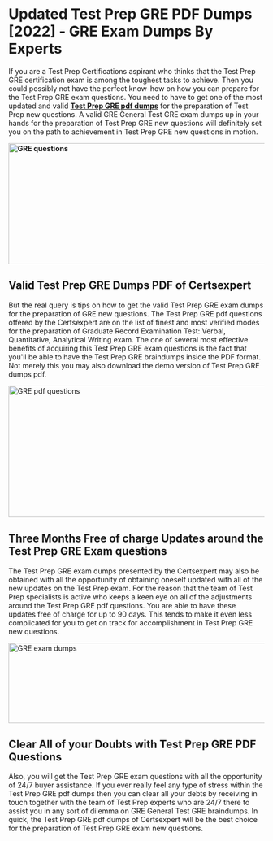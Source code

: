 <h1><strong>Updated Test Prep GRE PDF Dumps [2022] - GRE Exam Dumps By Experts&nbsp;</strong></h1>
<p><span style="font-weight: 400;">If you are a Test Prep Certifications aspirant who thinks that the Test Prep GRE certification exam is among the toughest tasks to achieve. Then you could possibly not have the perfect know-how on how you can prepare for the Test Prep GRE exam questions. You need to have to get one of the most updated and valid <strong><a href="https://www.certsexpert.com/GRE-pdf-questions.html">Test Prep GRE pdf dumps</a></strong> for the preparation of Test Prep new questions. A valid GRE General Test GRE exam dumps up in your hands for the preparation of Test Prep GRE new questions will definitely set you on the path to achievement in Test Prep GRE new questions in motion.</span></p>
<p><span style="font-weight: 400;"><strong><img style="display: block; margin-left: auto; margin-right: auto;" src="https://i.ibb.co/QXh983F/73475278-2429792180625311-4586132736837681152-n.jpg" alt="GRE questions" width="632" height="238" /></strong></span></p>
<h2><strong>Valid Test Prep GRE Dumps PDF of Certsexpert</strong></h2>
<p><span style="font-weight: 400;">But the real query is tips on how to get the valid Test Prep GRE exam dumps for the preparation of GRE new questions. The Test Prep GRE pdf questions offered by the Certsexpert are on the list of finest and most verified modes for the preparation of Graduate Record Examination Test: Verbal, Quantitative, Analytical Writing exam. The one of several most effective benefits of acquiring this Test Prep GRE exam questions is the fact that you'll be able to have the Test Prep GRE braindumps inside the PDF format. Not merely this you may also download the demo version of Test Prep GRE dumps pdf.</span></p>
<p><span style="font-weight: 400;"><img style="display: block; margin-left: auto; margin-right: auto;" src="https://i.ibb.co/Jd8hN2L/76714008-3182067705200142-8735104740007870464-n.jpg" alt="GRE pdf questions" width="701" height="259" /></span></p>
<h2><strong>Three Months Free of charge Updates around the Test Prep GRE Exam questions</strong></h2>
<p><span style="font-weight: 400;">The Test Prep GRE exam dumps presented by the Certsexpert may also be obtained with all the opportunity of obtaining oneself updated with all of the new updates on the Test Prep exam. For the reason that the team of Test Prep specialists is active who keeps a keen eye on all of the adjustments around the Test Prep GRE pdf questions. You are able to have these updates free of charge for up to 90 days. This tends to make it even less complicated for you to get on track for accomplishment in Test Prep GRE new questions.</span></p>
<p><span style="font-weight: 400;"><a href="https://www.certsexpert.com/GRE-pdf-questions.html"><img style="display: block; margin-left: auto; margin-right: auto;" src="https://i.ibb.co/TMnKrkJ/75398236-424489711531572-5064688549987614720-n.jpg" alt="GRE exam dumps" width="714" height="158" /></a></span></p>
<h2><strong>Clear All of your Doubts with Test Prep GRE PDF Questions</strong></h2>
<p>Also, you will get the Test Prep GRE exam questions with all the opportunity of 24/7 buyer assistance. If you ever really feel any type of stress within the Test Prep GRE pdf dumps then you can clear all your debts by receiving in touch together with the team of Test Prep experts who are 24/7 there to assist you in any sort of dilemma on GRE General Test GRE braindumps. In quick, the Test Prep GRE pdf dumps of Certsexpert will be the best choice for the preparation of Test Prep GRE exam new questions.</p>
